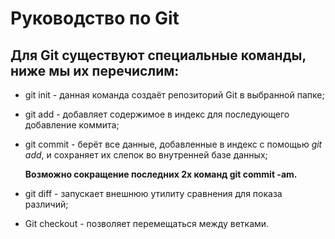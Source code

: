 # Руководство по Git
## Для **Git** существуют специальные команды, ниже мы их перечислим:

* git init - данная команда создаёт репозиторий Git в выбранной папке;
* git add - добавляет содержимое в индекс для последующего добавление коммита;
* git commit - берёт все данные, добавленные в индекс с помощью *git add*, и сохраняет их слепок во внутренней базе данных;

   **Возможно сокращение последних 2х команд git commit -am.**

* git diff - запускает внешнюю утилиту сравнения для показа различий;
* Git checkout - позволяет перемещаться между ветками.